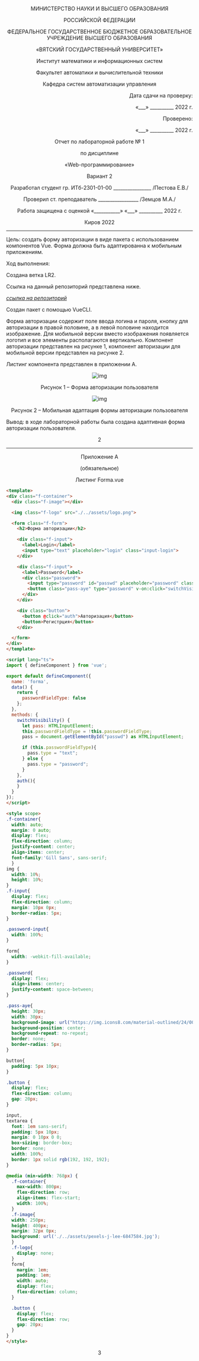 <p align = center>МИНИСТЕРСТВО НАУКИ И ВЫСШЕГО ОБРАЗОВАНИЯ

<p align = center>РОССИЙСКОЙ ФЕДЕРАЦИИ

<p align = center>ФЕДЕРАЛЬНОЕ ГОСУДАРСТВЕННОЕ БЮДЖЕТНОЕ ОБРАЗОВАТЕЛЬНОЕ УЧРЕЖДЕНИЕ ВЫСШЕГО ОБРАЗОВАНИЯ

<p align = center>«ВЯТСКИЙ ГОСУДАРСТВЕННЫЙ УНИВЕРСИТЕТ»

<p align = center>Институт математики и информационных систем

<p align = center>Факультет автоматики и вычислительной техники

<p align = center>Кафедра систем автоматизации управления

<p align = right>Дата сдачи на проверку:

<p align = right>«___» __________ 2022 г.

<p align = right>Проверено:

<p align = right>«___» __________ 2022 г.

<p align = center>Отчет по лабораторной работе № 1

<p align = center>по дисциплине

<p align = center>«Web-программирование»

<p align = center>Вариант 2





<p align = center>Разработал студент гр. ИТб-2301-01-00 ________________ /Пестова Е.В./

<p align = center>Проверил ст. преподаватель _________________ /Земцов М.А./

<p align = center>Работа защищена с оценкой «___________» «___» __________ 2022 г.





<p align = center>Киров 2022

__________
Цель: создать форму авторизации в виде пакета с использованием компонентов Vue. Форма должна быть адаптированна к мобильным приложениям.

Ход выполнения:

Создана ветка LR2.

Ссылка на данный репозиторий представлена ниже.

*[ссылка на репозиторий](https://github.com/wxwingim/web/tree/LR2)*

Создан пакет с помощью VueCLI.

Форма авторизации содержит поле ввода логина и пароля, кнопку для авторизации в правой половине, а в левой половине находится изображение. Для мобильной версии вместо изображения появляется логотип и все элементы располагаются вертикально. Компонент авторизации представлен на рисунке 1, компонент авторизации для мобильной версии представлен на рисунке 2.

Листинг компонента представлен в приложении А.

<p align=center><img src="./Image/lab2-dec.png" alt="img"></p>

<p align = center>Рисунок 1 – Форма авторизации пользователя

<p align=center><img src="./Image/lab2-mob.png" alt="img"></p>

<p align = center>Рисунок 2 – Мобильная адаптация формы авторизации пользователя

Вывод: в ходе лабораторной работы была создана адаптивная форма авторизации пользователя.

<p align = center>2

__________

<p align = center>Приложение А

<p align = center>(обязательное)

<p align = center>Листинг Forma.vue

```html
<template>
<div class="f-container">
  <div class="f-image"></div>

  <img class="f-logo" src="./../assets/logo.png">

  <form class="f-form">
    <h2>Форма авторизации</h2>

    <div class="f-input">
      <label>Login</label>
      <input type="text" placeholder="login" class="input-login">
    </div>

    <div class="f-input">
      <label>Password</label>
      <div class="password">
        <input type="password" id="passwd" placeholder="password" class="password-input">
        <button class="pass-aye" type="password" v-on:click="switchVisibility"></button>
      </div>
    </div>

    <div class="button">
      <button @click="auth">Авторизация</button>
      <button>Регистрция</button>
    </div>

  </form>
</div>
</template>

<script lang="ts">
import { defineComponent } from 'vue';

export default defineComponent({
  name: 'forma',
  data() {
    return {
      passwordFieldType: false
    };
  },
  methods: {
    switchVisibility() {
      let pass: HTMLInputElement;
      this.passwordFieldType = !this.passwordFieldType;
      pass = document.getElementById("passwd") as HTMLInputElement;

      if (this.passwordFieldType){
        pass.type = "text";
      } else {
        pass.type = "password";
      }
    },
    auth(){
    }
  }
});
</script>

<style scope>
.f-container{
  width: auto;
  margin: 0 auto;
  display: flex;
  flex-direction: column;
  justify-content: center;
  align-items: center;
  font-family:'Gill Sans', sans-serif;
  }
img {
  width: 10%;
  height: 10%;
}
.f-input{
  display: flex;
  flex-direction: column;
  margin: 10px 0px;
  border-radius: 5px;
}

.password-input{
  width: 100%;
}

form{
  width: -webkit-fill-available;
}

.password{
  display: flex;
  align-items: center;
  justify-content: space-between;
}

.pass-aye{
  height: 30px;
  width: 30px;
  background-image: url("https://img.icons8.com/material-outlined/24/000000/visible--v1.png");
  background-position: center;
  background-repeat: no-repeat;
  border: none;
  border-radius: 5px;
}

button{
  padding: 5px 10px;
}

.button {
  display: flex;
  flex-direction: column;
  gap: 20px;
}

input,
textarea {
  font: 1em sans-serif;
  padding: 5px 10px;
  margin: 0 10px 0 0;
  box-sizing: border-box;
  border: none;
  width: 100%;
  border: 1px solid rgb(192, 192, 192);
}

@media (min-width: 768px) {
  .f-container{
    max-width: 800px;
    flex-direction: row;
    align-items: flex-start;
    width: 100%;
  }
  .f-image{
  width: 250px;
  height: 400px;
  margin: 32px 0px;
  background: url('./../assets/pexels-j-lee-6847584.jpg');
  }
  .f-logo{
    display: none;
  }
  form{
    margin: 1em;
    padding: 1em;
    width: auto;
    display: flex;
    flex-direction: column;
  }

  .button {
    display: flex;
    flex-direction: row;
    gap: 20px;
  }
}
</style>
```
<p align = center>3
